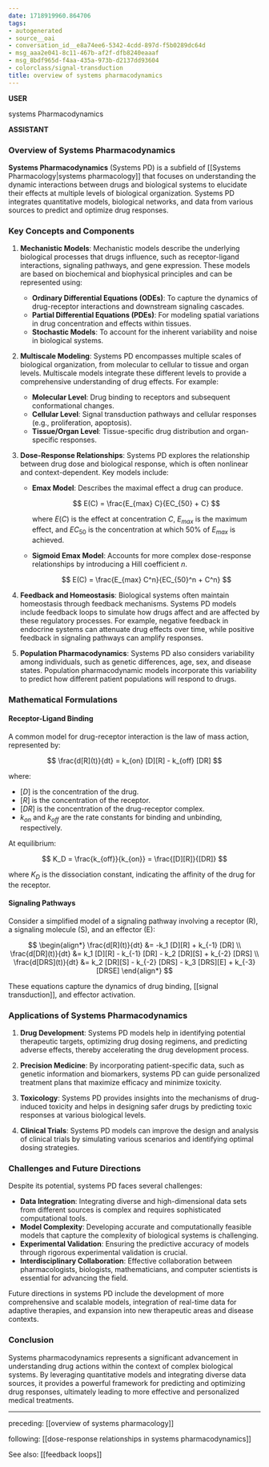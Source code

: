 ```yaml
---
date: 1718919960.864706
tags:
- autogenerated
- source__oai
- conversation_id__e8a74ee6-5342-4cdd-897d-f5b0289dc64d
- msg_aaa2e041-8c11-467b-af2f-dfb8240eaaaf
- msg_8bdf965d-f4aa-435a-973b-d2137dd93604
- colorclass/signal-transduction
title: overview of systems pharmacodynamics
---
```


**USER**

systems Pharmacodynamics


**ASSISTANT**

### Overview of Systems Pharmacodynamics

**Systems Pharmacodynamics** (Systems PD) is a subfield of [[Systems Pharmacology|systems pharmacology]] that focuses on understanding the dynamic interactions between drugs and biological systems to elucidate their effects at multiple levels of biological organization. Systems PD integrates quantitative models, biological networks, and data from various sources to predict and optimize drug responses.

### Key Concepts and Components

1. **Mechanistic Models**:
   Mechanistic models describe the underlying biological processes that drugs influence, such as receptor-ligand interactions, signaling pathways, and gene expression. These models are based on biochemical and biophysical principles and can be represented using:
   - **Ordinary Differential Equations (ODEs)**: To capture the dynamics of drug-receptor interactions and downstream signaling cascades.
   - **Partial Differential Equations (PDEs)**: For modeling spatial variations in drug concentration and effects within tissues.
   - **Stochastic Models**: To account for the inherent variability and noise in biological systems.

2. **Multiscale Modeling**:
   Systems PD encompasses multiple scales of biological organization, from molecular to cellular to tissue and organ levels. Multiscale models integrate these different levels to provide a comprehensive understanding of drug effects. For example:
   - **Molecular Level**: Drug binding to receptors and subsequent conformational changes.
   - **Cellular Level**: Signal transduction pathways and cellular responses (e.g., proliferation, apoptosis).
   - **Tissue/Organ Level**: Tissue-specific drug distribution and organ-specific responses.

3. **Dose-Response Relationships**:
   Systems PD explores the relationship between drug dose and biological response, which is often nonlinear and context-dependent. Key models include:
   - **Emax Model**: Describes the maximal effect a drug can produce.
   
     $$
     E(C) = \frac{E_{max} C}{EC_{50} + C}
     $$

     where $E(C)$ is the effect at concentration $C$, $E_{max}$ is the maximum effect, and $EC_{50}$ is the concentration at which 50% of $E_{max}$ is achieved.
   
   - **Sigmoid Emax Model**: Accounts for more complex dose-response relationships by introducing a Hill coefficient $n$.
   
     $$
     E(C) = \frac{E_{max} C^n}{EC_{50}^n + C^n}
     $$

4. **Feedback and Homeostasis**:
   Biological systems often maintain homeostasis through feedback mechanisms. Systems PD models include feedback loops to simulate how drugs affect and are affected by these regulatory processes. For example, negative feedback in endocrine systems can attenuate drug effects over time, while positive feedback in signaling pathways can amplify responses.

5. **Population Pharmacodynamics**:
   Systems PD also considers variability among individuals, such as genetic differences, age, sex, and disease states. Population pharmacodynamic models incorporate this variability to predict how different patient populations will respond to drugs.

### Mathematical Formulations

#### Receptor-Ligand Binding

A common model for drug-receptor interaction is the law of mass action, represented by:

$$
\frac{d[R](t)}{dt} = k_{on} [D][R] - k_{off} [DR]
$$

where:
- $[D]$ is the concentration of the drug.
- $[R]$ is the concentration of the receptor.
- $[DR]$ is the concentration of the drug-receptor complex.
- $k_{on}$ and $k_{off}$ are the rate constants for binding and unbinding, respectively.

At equilibrium:

$$
K_D = \frac{k_{off}}{k_{on}} = \frac{[D][R]}{[DR]}
$$

where $K_D$ is the dissociation constant, indicating the affinity of the drug for the receptor.

#### Signaling Pathways

Consider a simplified model of a signaling pathway involving a receptor (R), a signaling molecule (S), and an effector (E):

$$
\begin{align*}
\frac{d[R](t)}{dt} &= -k_1 [D][R] + k_{-1} [DR] \\
\frac{d[DR](t)}{dt} &= k_1 [D][R] - k_{-1} [DR] - k_2 [DR][S] + k_{-2} [DRS] \\
\frac{d[DRS](t)}{dt} &= k_2 [DR][S] - k_{-2} [DRS] - k_3 [DRS][E] + k_{-3} [DRSE]
\end{align*}
$$

These equations capture the dynamics of drug binding, [[signal transduction]], and effector activation.

### Applications of Systems Pharmacodynamics

1. **Drug Development**:
   Systems PD models help in identifying potential therapeutic targets, optimizing drug dosing regimens, and predicting adverse effects, thereby accelerating the drug development process.

2. **Precision Medicine**:
   By incorporating patient-specific data, such as genetic information and biomarkers, systems PD can guide personalized treatment plans that maximize efficacy and minimize toxicity.

3. **Toxicology**:
   Systems PD provides insights into the mechanisms of drug-induced toxicity and helps in designing safer drugs by predicting toxic responses at various biological levels.

4. **Clinical Trials**:
   Systems PD models can improve the design and analysis of clinical trials by simulating various scenarios and identifying optimal dosing strategies.

### Challenges and Future Directions

Despite its potential, systems PD faces several challenges:
- **Data Integration**: Integrating diverse and high-dimensional data sets from different sources is complex and requires sophisticated computational tools.
- **Model Complexity**: Developing accurate and computationally feasible models that capture the complexity of biological systems is challenging.
- **Experimental Validation**: Ensuring the predictive accuracy of models through rigorous experimental validation is crucial.
- **Interdisciplinary Collaboration**: Effective collaboration between pharmacologists, biologists, mathematicians, and computer scientists is essential for advancing the field.

Future directions in systems PD include the development of more comprehensive and scalable models, integration of real-time data for adaptive therapies, and expansion into new therapeutic areas and disease contexts.

### Conclusion

Systems pharmacodynamics represents a significant advancement in understanding drug actions within the context of complex biological systems. By leveraging quantitative models and integrating diverse data sources, it provides a powerful framework for predicting and optimizing drug responses, ultimately leading to more effective and personalized medical treatments.


---

preceding: [[overview of systems pharmacology]]  


following: [[dose-response relationships in systems pharmacodynamics]]

See also: [[feedback loops]]